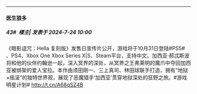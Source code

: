 ﻿
*****

####  医生狼多  
##### 43#         楼主| 发表于 2024-7-24 10:00

《暗影诅咒：Hella 复刻版》发售日宣传片公开，游戏将于10月31日登陆#PS5# 、PS4、Xbox One Xbox Series X|S、Steam平台，支持中文。加西亚·郝忒斯波将和他的伙伴约翰逊一起，深入冥界的深处，从冥界之王弗莱明的魔爪中夺回加西亚被绑架的爱人宝拉。本作由须田刚一、三上真司、林田球联手打造，拥有“地狱×摇滚”的独特世界观，展现了恶魔猎手‘加西亚’贯穿地狱深处的狂野之旅。#游戏明星计划# http://t.cn/A68qSZ4B

